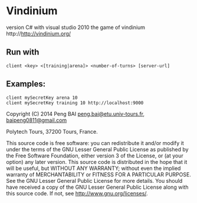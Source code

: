 Vindinium
=========
version C# with visual studio 2010
the game of vindinium
http://http://vindinium.org/


## Run with

    client <key> <[training|arena]> <number-of-turns> [server-url]

## Examples:

    client mySecretKey arena 10
    client mySecretKey training 10 http://localhost:9000

 Copyright (C) 2014 Peng BAI <peng.bai@etu.univ-tours.fr>, <baipeng0811@gmail.com>
 
 Polytech Tours, 37200 Tours, France. 
 
 This source code is free software: you can redistribute it and/or modify it under
 the terms of the GNU Lesser General Public License as published by the Free
 Software Foundation, either version 3 of the License, or (at your option) any
 later version. This source code is distributed in the hope that it will be useful, 
 but WITHOUT ANY WARRANTY; without even the implied warranty of 
 MERCHANTABILITY or FITNESS FOR A PARTICULAR PURPOSE. 
 See the GNU Lesser General Public License for more details. You should have 
 received a copy of the GNU Lesser General Public License along with this source 
 code. If not, see <http://www.gnu.org/licenses/>.

